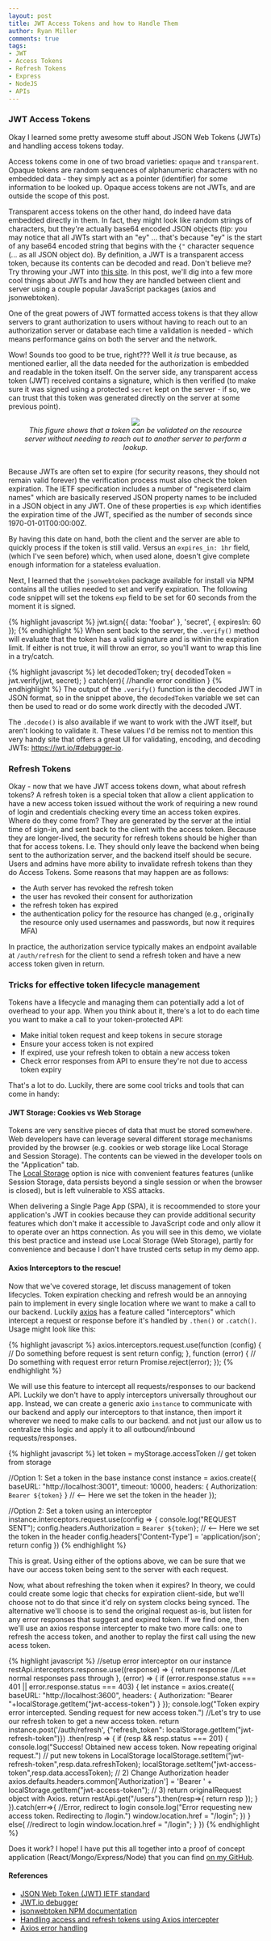 ```yaml
---
layout: post
title: JWT Access Tokens and how to Handle Them
author: Ryan Miller
comments: true
tags:
- JWT
- Access Tokens
- Refresh Tokens
- Express
- NodeJS
- APIs
---
```


### JWT Access Tokens

Okay I learned some pretty awesome stuff about JSON Web Tokens (JWTs) and handling access tokens today. 

Access tokens come in one of two broad varieties: `opaque` and `transparent`. Opaque tokens are random sequences of alphanumeric characters with no embedded data - they simply act as a pointer (identifier) for some information to be looked up. Opaque access tokens are not JWTs, and are outside the scope of this post.

Transparent access tokens on the other hand, do indeed have data embedded directly in them. In fact, they might look like random strings of characters, but they're actually base64 encoded JSON objects (tip: you may notice that all JWTs start with an "ey" ... that's because "ey" is the start of any base64 encoded string that begins with the `{"` character sequence (... as all JSON object do). By definition, a JWT is a transparent access token, because its contents can be decoded and read. Don't believe me? Try throwing your JWT into [this site](https://www.base64decode.org/). In this post, we'll dig into a few more cool things about JWTs and how they are handled between client and server using a couple popular JavaScript packages (axios and jsonwebtoken).


One of the great powers of JWT formatted access tokens is that they allow servers to grant authorization to users without having to reach out to an authorization server or database each time a validation is needed - which means performance gains on both the server and the network.

Wow! Sounds too good to be true, right??? Well it *is* true because, as mentioned earlier, all the data needed for the authorization is embedded and readable in the token itself. On the server side, any transparent access token (JWT) received contains a signature, which is then verified (to make sure it was signed using a protected `secret` kept on the server - if so, we can trust that this token was generated directly on the server at some previous point).

<div style="text-align:center"><img src="/static/img/OpaqueVsTransparent.PNG" /><p style="width:450px; text-align:center; margin: auto"><i>This figure shows that a token can be validated on the resource server without needing to reach out to another server to perform a lookup.</i></p></div><br />
  
   
Because JWTs are often set to expire (for security reasons, they should not remain valid forever) the verification process must also check the token expiration. The IETF specification includes a number of "regiseterd claim names" which are basically reserved JSON property names to be included in a JSON object in any JWT. One of these properties is `exp` which identifies the expiration time of the JWT, specified as the number of seconds since 1970-01-01T00:00:00Z.

By having this date on hand, both the client and the server are able to quickly process if the token is still valid. Versus an `expires_in: 1hr` field, (which I've seen before) which, when used alone, doesn't give complete enough information for a stateless evaluation.

Next, I learned that the `jsonwebtoken` package available for install via NPM contains all the utilies needed to set and verify expiration. The following code snippet will set the tokens `exp` field to be set for 60 seconds from the moment it is signed.

{% highlight javascript %}
jwt.sign({
  data: 'foobar'
}, 'secret', { expiresIn: 60 });
{% endhighlight %}
When sent back to the server, the `.verify()` method will evaluate that the token has a valid signature and is within the expiration limit. If either is not true, it will throw an error, so you'll want to wrap this line in a try/catch.

{% highlight javascript %}
let decodedToken;
try{
	decodedToken = jwt.verify(jwt, secret);
}
catch(err){
	//handle error condition
}
{% endhighlight %}
The output of the `.verify()` function is the decoded JWT in JSON format, so in the snippet above, the `decodedToken` variable we set can then be used to read or do some work directly with the decoded JWT.

The `.decode()` is also available if we want to work with the JWT itself, but aren't looking to validate it. These values 
I'd be remiss not to mention this very handy site that offers a great UI for validating, encoding, and decoding JWTs: https://jwt.io/#debugger-io.
  
  
### Refresh Tokens
Okay - now that we have JWT access tokens down, what about refresh tokens?
A refresh token is a special token that allow a client application to have a new access token issued without the work of requiring a new round of login and credentials checking every time an access token expires.
Where do they come from? They are generated by the server at the intial time of sign-in, and sent back to the client with the access token. Because they are longer-lived, the security for refresh tokens should be higher than that for access tokens. I.e. They should only leave the backend when being sent to the authorization server, and the backend itself should be secure. Users and admins have more ability to invalidate refresh tokens than they do Access Tokens. Some reasons that may happen are as follows: 
- the Auth server has revoked the refresh token
- the user has revoked their consent for authorization
- the refresh token has expired
- the authentication policy for the resource has changed (e.g., originally the resource only used usernames and passwords, but now it requires MFA)

In practice, the authorization service typically makes an endpoint available at `/auth/refresh` for the client to send a refresh token and have a new access token given in return.

### Tricks for effective token lifecycle management
Tokens have a lifecycle and managing them can potentially add a lot of overhead to your app. When you think about it, there's a lot to do each time you want to make a call to your token-protected API:
- Make initial token request and keep tokens in secure storage
- Ensure your access token is not expired
- If expired, use your refresh token to obtain a new access token
- Check error responses from API to ensure they're not due to access token expiry 

That's a lot to do. Luckily, there are some cool tricks and tools that can come in handy:

#### JWT Storage: Cookies vs Web Storage
Tokens are very sensitive pieces of data that must be stored somewhere. 
Web developers have can leverage several different storage mechanisms provided by the browser (e.g. cookies or web storage like Local Storage and Session Storage). The contents can be viewed in the developer tools on the "Application" tab.  
The [Local Storage](https://developer.mozilla.org/en-US/docs/Web/API/Window/localStorage) option is nice with convenient features features (unlike Session Storage, data persists beyond a single session or when the browser is closed), but is left vulnerable to XSS attacks.  
  
When delivering a Single Page App (SPA), it is recoommended to store your application's JWT in cookies because they can provide additional security features which don't make it accessible to JavaScript code and only allow it to operate over an https connection. As you will see in this demo, we violate this best practice and instead use Local Storage (Web Storage), partly for convenience and because I don't have trusted certs setup in my demo app.
  
#### Axios Interceptors to the rescue!
Now that we've covered storage, let discuss management of token lifecycles. Token expiration checking and refresh would be an annoying pain to implement in every single location where we want to make a call to our backend. Luckily [axios](https://www.npmjs.com/package/axios) has a feature called "interceptors" which intercept a request or response before it's handled by `.then()` or `.catch()`. Usage might look like this:

{% highlight javascript %}
axios.interceptors.request.use(function (config) {
    // Do something before request is sent
    return config;
  }, function (error) {
    // Do something with request error
    return Promise.reject(error);
  });
{% endhighlight %}  

We will use this feature to intercept all requests/responses to our backend API. Luckily we don't have to apply interceptors universally throughout our app. Instead, we can create a generic axio `instance` to communicate with our backend and apply our interceptors to that instance, then import it wherever we need to make calls to our backend. and not just our allow us to centralize this logic and apply it to all outbound/inbound requests/responses.

{% highlight javascript %}
let token = myStorage.accessToken // get token from storage

//Option 1: Set a token in the base instance
const instance = axios.create({
    baseURL: "http://localhost:3001",
    timeout: 10000,
    headers: { Authorization: `Bearer ${token}` } // <-- Here we set the token in the header
});

//Option 2: Set a token using an interceptor
instance.interceptors.request.use(config => {
    console.log("REQUEST SENT");
    config.headers.Authorization = `Bearer ${token}`; // <-- Here we set the token in the header
    config.headers['Content-Type'] = 'application/json';
    return config
})
{% endhighlight %}  

This is great. Using either of the options above, we can be sure that we have our access token being sent to the server with each request. 

Now, what about refreshing the token when it expires? In theory, we could could create some logic that checks for expiration client-side, but we'll choose not to do that since it'd rely on system clocks being synced. The alternative we'll choose is to send the original request as-is, but listen for any error responses that suggest and expired token. If we find one, then we'll use an axios response intercepter to make two more calls: one to refresh the access token, and another to replay the first call using the new acess token.

{% highlight javascript %}
//setup error interceptor on our instance
    restApi.interceptors.response.use((response) => {
        return response //Let normal responses pass through
    }, (error) => {
            if (error.response.status === 401 || error.response.status === 403) {
                let instance = axios.create({
                    baseURL: "http://localhost:3600",
                    headers: { Authorization: "Bearer "+localStorage.getItem("jwt-access-token") }
                });
                console.log("Token expiry error intercepted. Sending request for new access token.")
                //Let's try to use our refresh token to get a new access token.
                return instance.post('/auth/refresh',
                    {"refresh_token": localStorage.getItem("jwt-refresh-token")})
                    .then(resp => {
                        if (resp && resp.status === 201) {
                            console.log("Success! Obtained new access token. Now repeating original request.")
                            // put new tokens in LocalStorage
                            localStorage.setItem("jwt-refresh-token",resp.data.refreshToken);
                            localStorage.setItem("jwt-access-token",resp.data.accessToken);
                            // 2) Change Authorization header
                            axios.defaults.headers.common['Authorization'] = 'Bearer ' + localStorage.getItem("jwt-access-token");
                            // 3) return originalRequest object with Axios.
                            return restApi.get("/users").then(resp=>{
                              return resp
                            });
                        }
                    }).catch(err=>{
                        //Error, redirect to login
                        console.log("Error requesting new access token. Redirecting to /login.")
                        window.location.href = "/login";
                    })
            }
            else{
                //redirect to login
                window.location.href = "/login";
            }
        })
{% endhighlight %}

Does it work? I hope! I have put this all together into a proof of concept application (React/Mongo/Express/Node) that you can find [on my GitHub](https://github.com/TheRyanMiller/jwt-auth-demo).

#### References
- [JSON Web Token (JWT) IETF standard](https://tools.ietf.org/html/rfc7519#page-9)  
- [JWT.io debugger](https://jwt.io/#debugger-io)  
- [jsonwebtoken NPM documentation](https://www.npmjs.com/package/jsonwebtoken#token-expiration-exp-claim)  
- [Handling access and refresh tokens using Axios intercepter](https://medium.com/swlh/handling-access-and-refresh-tokens-using-axios-interceptors-3970b601a5da)  
- [Axios error handling](https://www.npmjs.com/package/axios#handling-errors)  